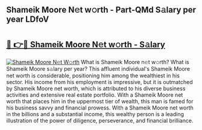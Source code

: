 ## Shameik Moore N𝚎t w𝚘rth - Part-QMd S𝚊lary per year LDfoV

# <h2><a href="http://gc2q52.nevu.top/?p=Shameik+Moore">🔗 👉🔴 Shameik Moore N𝚎t w𝚘rth - S𝚊lary</a></h2>

[![Shameik Moore N𝚎t W𝚘rth](https://i.imgur.com/Oavwk0R.jpeg)](http://gc2q52.nevu.top/?p=Shameik+Moore)
What is Shameik Moore n𝚎t w𝚘rth? What is Shameik Moore s𝚊lary per year?
This affluent individual's Shameik Moore net worth is considerable, positioning him among the wealthiest in his sector. His income from his employment is impressive, but it is outmatched by Shameik Moore net worth, which is attributed to his diverse business activities and extensive real estate portfolio. With a Shameik Moore net worth that places him in the uppermost tier of wealth, this man is famed for his business savvy and financial prowess. With a Shameik Moore net worth in the billions and a substantial income, this wealthy person is a leading illustration of the power of diligence, perseverance, and financial brilliance.
